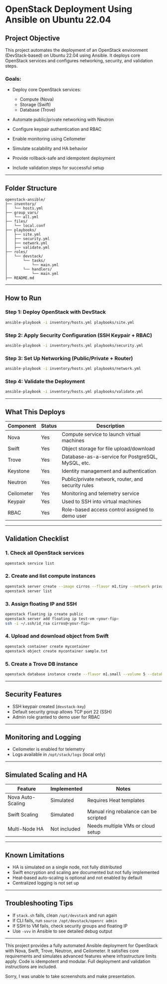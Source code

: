 # OpenStack Deployment Using Ansible on Ubuntu 22.04

## Project Objective

This project automates the deployment of an OpenStack environment (DevStack-based) on Ubuntu 22.04 using Ansible. It deploys core OpenStack services and configures networking, security, and validation steps.

### Goals:

* Deploy core OpenStack services:

  * Compute (Nova)
  * Storage (Swift)
  * Database (Trove)
* Automate public/private networking with Neutron
* Configure keypair authentication and RBAC
* Enable monitoring using Ceilometer
* Simulate scalability and HA behavior
* Provide rollback-safe and idempotent deployment
* Include validation steps for successful setup

---

## Folder Structure

```
openstack-ansible/
├── inventory/
│   └── hosts.yml
├── group_vars/
│   └── all.yml
├── files/
│   └── local.conf
├── playbooks/
│   ├── site.yml
│   ├── security.yml
│   ├── network.yml
│   ├── validate.yml
├── roles/
│   └── devstack/
│       └── tasks/
│           └── main.yml
│       └── handlers/
│           └── main.yml
├── README.md
```

---

## How to Run

### Step 1: Deploy OpenStack with DevStack

```bash
ansible-playbook -i inventory/hosts.yml playbooks/site.yml
```

### Step 2: Apply Security Configuration (SSH Keypair + RBAC)

```bash
ansible-playbook -i inventory/hosts.yml playbooks/security.yml
```

### Step 3: Set Up Networking (Public/Private + Router)

```bash
ansible-playbook -i inventory/hosts.yml playbooks/network.yml
```

### Step 4: Validate the Deployment

```bash
ansible-playbook -i inventory/hosts.yml playbooks/validate.yml
```

---

## What This Deploys

| Component  | Status | Description                                        |
| ---------- | ------ | -------------------------------------------------- |
| Nova       | Yes    | Compute service to launch virtual machines         |
| Swift      | Yes    | Object storage for file upload/download            |
| Trove      | Yes    | Database-as-a-service for PostgreSQL, MySQL, etc.  |
| Keystone   | Yes    | Identity management and authentication             |
| Neutron    | Yes    | Public/private network, router, and security rules |
| Ceilometer | Yes    | Monitoring and telemetry service                   |
| Keypair    | Yes    | Used to SSH into virtual machines                  |
| RBAC       | Yes    | Role-based access control assigned to demo user    |

---

## Validation Checklist

### 1. Check all OpenStack services

```bash
openstack service list
```

### 2. Create and list compute instances

```bash
openstack server create --image cirros --flavor m1.tiny --network private --key-name devstack-key test-vm
openstack server list
```

### 3. Assign floating IP and SSH

```bash
openstack floating ip create public
openstack server add floating ip test-vm <your-fip>
ssh -i ~/.ssh/id_rsa cirros@<your-fip>
```

### 4. Upload and download object from Swift

```bash
openstack container create mycontainer
openstack object create mycontainer sample.txt
```

### 5. Create a Trove DB instance

```bash
openstack database instance create --flavor m1.small --volume 5 --databases testdb --users user1:password db1
```

---

## Security Features

* SSH keypair created (`devstack-key`)
* Default security group allows TCP port 22 (SSH)
* Admin role granted to demo user for RBAC

---

## Monitoring and Logging

* Ceilometer is enabled for telemetry
* Logs available in `/opt/stack/logs` (local only)

---

## Simulated Scaling and HA

| Feature           | Implemented  | Notes                                 |
| ----------------- | ------------ | ------------------------------------- |
| Nova Auto-Scaling | Simulated    | Requires Heat templates               |
| Swift Scaling     | Simulated    | Manual ring rebalance can be scripted |
| Multi-Node HA     | Not included | Needs multiple VMs or cloud setup     |

---

## Known Limitations

* HA is simulated on a single node, not fully distributed
* Swift encryption and scaling are documented but not fully implemented
* Heat-based auto-scaling is optional and not enabled by default
* Centralized logging is not set up

---

## Troubleshooting Tips

* If `stack.sh` fails, clean `/opt/devstack` and run again
* If CLI fails, run `source /opt/devstack/openrc admin`
* If SSH to VM fails, check security groups and floating IP
* Use `-vvv` in Ansible to see detailed debug output

---

This project provides a fully automated Ansible deployment for OpenStack with Nova, Swift, Trove, Neutron, and Ceilometer. It satisfies core requirements and simulates advanced features where infrastructure limits apply. Code is idempotent and modular. Full deployment and validation instructions are included.

Sorry, I was unable to take screenshots and make presentation.


